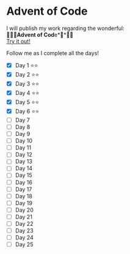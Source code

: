 # Advent of Code

I will publish my work regarding the wonderful:  
🎄🎅🏼**Advent of Cod**e*🎄*🎅🏼  
[Try it out!](https://adventofcode.com/)


Follow me as I complete all the days!
- [x] Day 1 ⭐️⭐️
- [x] Day 2 ⭐️⭐️
- [x] Day 3 ⭐️⭐️
- [x] Day 4 ⭐️⭐️
- [x] Day 5 ⭐️⭐️
- [x] Day 6 ⭐️⭐️
- [ ] Day 7
- [ ] Day 8
- [ ] Day 9
- [ ] Day 10
- [ ] Day 11
- [ ] Day 12
- [ ] Day 13
- [ ] Day 14
- [ ] Day 15
- [ ] Day 16
- [ ] Day 17
- [ ] Day 18
- [ ] Day 19
- [ ] Day 20
- [ ] Day 21
- [ ] Day 22
- [ ] Day 23
- [ ] Day 24
- [ ] Day 25
